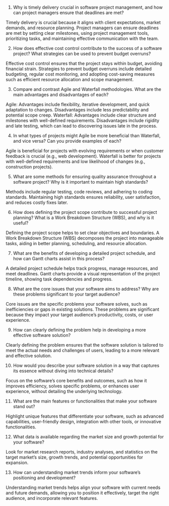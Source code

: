 1. Why is timely delivery crucial in software project management, and how can project managers ensure that deadlines are met?
   
Timely delivery is crucial because it aligns with client expectations, market demands, and resource planning. Project managers can ensure deadlines are met by setting clear milestones, using project management tools, prioritizing tasks, and maintaining effective communication with the team.

2. How does effective cost control contribute to the success of a software project? What strategies can be used to prevent budget overruns?

Effective cost control ensures that the project stays within budget, avoiding financial strain. Strategies to prevent budget overruns include detailed budgeting, regular cost monitoring, and adopting cost-saving measures such as efficient resource allocation and scope management.

3. Compare and contrast Agile and Waterfall methodologies. What are the main advantages and disadvantages of each?

Agile: Advantages include flexibility, iterative development, and quick adaptation to changes. Disadvantages include less predictability and potential scope creep. Waterfall: Advantages include clear structure and milestones with well-defined requirements. Disadvantages include rigidity and late testing, which can lead to discovering issues late in the process.

4. In what types of projects might Agile be more beneficial than Waterfall, and vice versa? Can you provide examples of each?

Agile is beneficial for projects with evolving requirements or when customer feedback is crucial (e.g., web development). Waterfall is better for projects with well-defined requirements and low likelihood of changes (e.g., construction projects).

5. What are some methods for ensuring quality assurance throughout a software project? Why is it important to maintain high standards?

Methods include regular testing, code reviews, and adhering to coding standards. Maintaining high standards ensures reliability, user satisfaction, and reduces costly fixes later.

6. How does defining the project scope contribute to successful project planning? What is a Work Breakdown Structure (WBS), and why is it useful?

Defining the project scope helps to set clear objectives and boundaries. A Work Breakdown Structure (WBS) decomposes the project into manageable tasks, aiding in better planning, scheduling, and resource allocation.

7. What are the benefits of developing a detailed project schedule, and how can Gantt charts assist in this process?

A detailed project schedule helps track progress, manage resources, and meet deadlines. Gantt charts provide a visual representation of the project timeline, showing task dependencies and progress.

8. What are the core issues that your software aims to address? Why are these problems significant to your target audience?

Core issues are the specific problems your software solves, such as inefficiencies or gaps in existing solutions. These problems are significant because they impact your target audience’s productivity, costs, or user experience.

9. How can clearly defining the problem help in developing a more effective software solution?

Clearly defining the problem ensures that the software solution is tailored to meet the actual needs and challenges of users, leading to a more relevant and effective solution.

10. How would you describe your software solution in a way that captures its essence without diving into technical details?

Focus on the software’s core benefits and outcomes, such as how it improves efficiency, solves specific problems, or enhances user experience, without detailing the underlying technology.

11. What are the main features or functionalities that make your software stand out?

Highlight unique features that differentiate your software, such as advanced capabilities, user-friendly design, integration with other tools, or innovative functionalities.

12. What data is available regarding the market size and growth potential for your software?

Look for market research reports, industry analyses, and statistics on the target market’s size, growth trends, and potential opportunities for expansion.

13. How can understanding market trends inform your software’s positioning and development?

Understanding market trends helps align your software with current needs and future demands, allowing you to position it effectively, target the right audience, and incorporate relevant features.
